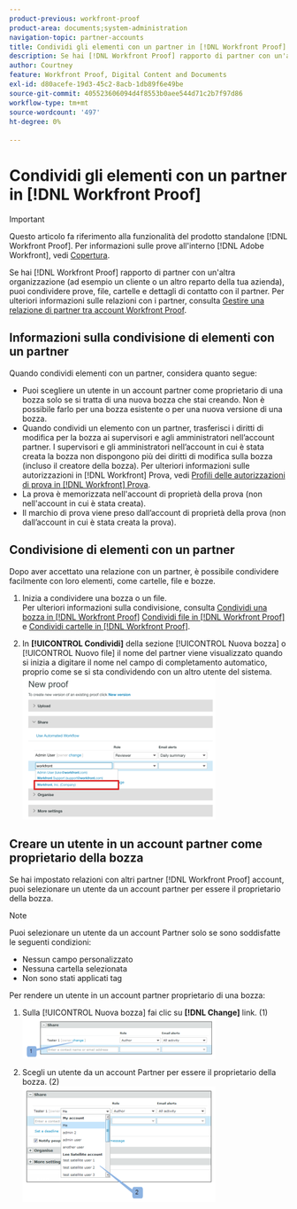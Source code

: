 ```yaml
---
product-previous: workfront-proof
product-area: documents;system-administration
navigation-topic: partner-accounts
title: Condividi gli elementi con un partner in [!DNL Workfront Proof]
description: Se hai [!DNL Workfront Proof] rapporto di partner con un'altra organizzazione (ad esempio un cliente o un altro reparto della tua azienda), puoi condividere prove, file, cartelle e dettagli di contatto con il partner. Per ulteriori informazioni sulle relazioni con i partner, consulta Gestire una relazione con i partner tra [!DNL Workfront Proof] conti.
author: Courtney
feature: Workfront Proof, Digital Content and Documents
exl-id: d80acefe-19d3-45c2-8acb-1db89f6e49be
source-git-commit: 405523606094d4f8553b0aee544d71c2b7f97d86
workflow-type: tm+mt
source-wordcount: '497'
ht-degree: 0%

---
```


# Condividi gli elementi con un partner in [!DNL Workfront Proof]

>[!IMPORTANT]
>
>Questo articolo fa riferimento alla funzionalità del prodotto standalone [!DNL Workfront Proof]. Per informazioni sulle prove all&#39;interno [!DNL Adobe Workfront], vedi [Copertura](../../../review-and-approve-work/proofing/proofing.md).

Se hai [!DNL Workfront Proof] rapporto di partner con un&#39;altra organizzazione (ad esempio un cliente o un altro reparto della tua azienda), puoi condividere prove, file, cartelle e dettagli di contatto con il partner. Per ulteriori informazioni sulle relazioni con i partner, consulta [Gestire una relazione di partner tra account Workfront Proof](../../../workfront-proof/wp-acct-admin/partner-accounts/manage-partner-relationship-between-wp-accts.md).

## Informazioni sulla condivisione di elementi con un partner

Quando condividi elementi con un partner, considera quanto segue:

* Puoi scegliere un utente in un account partner come proprietario di una bozza solo se si tratta di una nuova bozza che stai creando. Non è possibile farlo per una bozza esistente o per una nuova versione di una bozza.
* Quando condividi un elemento con un partner, trasferisci i diritti di modifica per la bozza ai supervisori e agli amministratori nell’account partner. I supervisori e gli amministratori nell’account in cui è stata creata la bozza non dispongono più dei diritti di modifica sulla bozza (incluso il creatore della bozza). Per ulteriori informazioni sulle autorizzazioni in [!DNL Workfront] Prova, vedi [Profili delle autorizzazioni di prova in [!DNL Workfront] Prova](../../../workfront-proof/wp-acct-admin/account-settings/proof-perm-profiles-in-wp.md).
* La prova è memorizzata nell&#39;account di proprietà della prova (non nell&#39;account in cui è stata creata).
* Il marchio di prova viene preso dall’account di proprietà della prova (non dall’account in cui è stata creata la prova).

## Condivisione di elementi con un partner

Dopo aver accettato una relazione con un partner, è possibile condividere facilmente con loro elementi, come cartelle, file e bozze.

1. Inizia a condividere una bozza o un file.\
   Per ulteriori informazioni sulla condivisione, consulta [Condividi una bozza in [!DNL Workfront Proof]](../../../workfront-proof/wp-work-proofsfiles/share-proofs-and-files/share-proof.md)  [Condividi file in [!DNL Workfront Proof]](../../../workfront-proof/wp-work-proofsfiles/share-proofs-and-files/share-files.md) e [Condividi cartelle in [!DNL Workfront Proof]](../../../workfront-proof/wp-work-proofsfiles/organize-your-work/share-folders.md).

1. In **[!UICONTROL Condividi]** della sezione [!UICONTROL Nuova bozza] o [!UICONTROL Nuovo file] il nome del partner viene visualizzato quando si inizia a digitare il nome nel campo di completamento automatico, proprio come se si sta condividendo con un altro utente del sistema.\
   ![proof_share_partner.png](assets/proof-share-partner-350x258.png)

## Creare un utente in un account partner come proprietario della bozza

Se hai impostato relazioni con altri partner [!DNL Workfront Proof] account, puoi selezionare un utente da un account partner per essere il proprietario della bozza.

>[!NOTE]
>
>Puoi selezionare un utente da un account Partner solo se sono soddisfatte le seguenti condizioni:
>
>* Nessun campo personalizzato
>* Nessuna cartella selezionata
>* Non sono stati applicati tag
>


Per rendere un utente in un account partner proprietario di una bozza:

1. Sulla [!UICONTROL Nuova bozza] fai clic su **[!DNL Change]** link. (1)\
   ![Make_a_user_in_a_partner_account_the_owner_of_a_proof.png](assets/make-a-user-in-a-partner-account-the-owner-of-a-proof-350x74.png)

1. Scegli un utente da un account Partner per essere il proprietario della bozza. (2)\
   ![Make_a_user_in_a_partner_account_the_owner_of_a_proof__1_.png](assets/make-a-user-in-a-partner-account-the-owner-of-a-proof--1--350x209.png)
